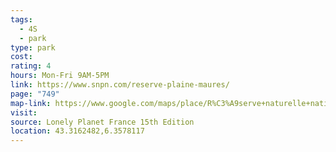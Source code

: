 ```yaml
---
tags:
  - 4S
  - park
type: park
cost: 
rating: 4
hours: Mon-Fri 9AM-5PM
link: https://www.snpn.com/reserve-plaine-maures/
page: "749"
map-link: https://www.google.com/maps/place/R%C3%A9serve+naturelle+nationale+de+la+plaine+des+Maures+-+SNPN/@43.316136,6.3533076,17z/data=!3m1!4b1!4m6!3m5!1s0x12c94b09cc9fe751:0x8d4713be301ebf86!8m2!3d43.3161322!4d6.3581785!16s%2Fg%2F11v62w0l9m?entry=ttu&g_ep=EgoyMDI0MTAyOS4wIKXMDSoASAFQAw%3D%3D
visit: 
source: Lonely Planet France 15th Edition
location: 43.3162482,6.3578117
---
```

